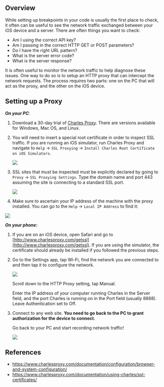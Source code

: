 ## Overview

While setting up breakpoints in your code is usually the first place to check, it often can be useful to see the network traffic exchanged between your iOS device and a server.  There are often things you want to check:

* Am I using the correct API key?
* Am I passing in the correct HTTP GET or POST parameters?
* Do I have the right URL pattern?
* What is the server error code?
* What is the server response?

It is often useful to monitor the network traffic to help diagnose these issues.  One way to do so is to setup an HTTP proxy that can intercept the network requests.  The process requires two parts: one on the PC that will act as the proxy, and the other on the iOS device.

## Setting up a Proxy

***On your PC***:

1. Download a 30-day trial of [Charles Proxy](https://www.charlesproxy.com/download/).  There are versions available for Windows, Mac OS, and Linux.

2. You will need to insert a special root certificate in order to inspect SSL traffic.  If you are running an iOS simulator, run Charles Proxy and navigate to `Help` -> `SSL Proxying` -> `Install Charles Root Certificate on iOS Simulators`.

     <img src="http://imgur.com/Ac5QR0x.png"/>

3. SSL sites that must be inspected must be explicitly declared by going to `Proxy` -> `SSL Proxying Settings`.  Type the domain name and port 443 assuming the site is connecting to a standard SSL port.

     <img src="http://imgur.com/YXTqq93.png"/>

4. Make sure to ascertain your IP address of the machine with the proxy installed.  You can go to the `Help` -> `Local IP Address` to find it:

<img src="http://imgur.com/AwbbEwA.png"/>

***On your phone:***

1. If you are on an iOS device, open Safari and go to [http://www.charlesproxy.com/getssl](http://www.charlesproxy.com/getssl).  If you are using the simulator, the certificate should already be installed if you followed the previous steps.

2. Go to the Settings app, tap Wi-Fi, find the network you are connected to and then tap it to configure the network. 

   <img src="http://imgur.com/8KUEzr1.png"/>

   Scroll down to the HTTP Proxy setting, tap Manual. 

   Enter the IP address of your computer running Charles in the Server field, and the port Charles is running on in the Port field (usually 8888). Leave Authentication set to Off.
     
3. Connect to any web site.  **You need to go back to the PC to grant authorization for the device to connect.**

   Go back to your PC and start recording network traffic!

   <img src="http://imgur.com/c0q6j2j.png"/>

## References

* <https://www.charlesproxy.com/documentation/configuration/browser-and-system-configuration/>
* <https://www.charlesproxy.com/documentation/using-charles/ssl-certificates/>
